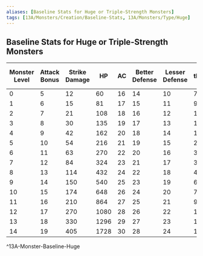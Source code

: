 ```yaml
---
aliases: [Baseline Stats for Huge or Triple-Strength Monsters]
tags: [13A/Monsters/Creation/Baseline-Stats, 13A/Monsters/Type/Huge]
---
```


## Baseline Stats for Huge or Triple-Strength Monsters

| Monster Level | Attack Bonus | Strike Damage | HP   | AC | Better Defense | Lesser Defense | Fear threshold (HP) |
|---------------|--------------|---------------|------|----|----------------|----------------|---------------------|
| 0             | 5            | 12            | 60   | 16 | 14             | 10             | 7                   |
| 1             | 6            | 15            | 81   | 17 | 15             | 11             | 9                   |
| 2             | 7            | 21            | 108  | 18 | 16             | 12             | 12                  |
| 3             | 8            | 30            | 135  | 19 | 17             | 13             | 15                  |
| 4             | 9            | 42            | 162  | 20 | 18             | 14             | 18                  |
| 5             | 10           | 54            | 216  | 21 | 19             | 15             | 24                  |
| 6             | 11           | 63            | 270  | 22 | 20             | 16             | 30                  |
| 7             | 12           | 84            | 324  | 23 | 21             | 17             | 36                  |
| 8             | 13           | 114           | 432  | 24 | 22             | 18             | 48                  |
| 9             | 14           | 150           | 540  | 25 | 23             | 19             | 60                  |
| 10            | 15           | 174           | 648  | 26 | 24             | 20             | 72                  |
| 11            | 16           | 210           | 864  | 27 | 25             | 21             | 96                  |
| 12            | 17           | 270           | 1080 | 28 | 26             | 22             | 120                 |
| 13            | 18           | 330           | 1296 | 29 | 27             | 23             | 144                 |
| 14            | 19           | 405           | 1728 | 30 | 28             | 24             | 192                 |        
^13A-Monster-Baseline-Huge
